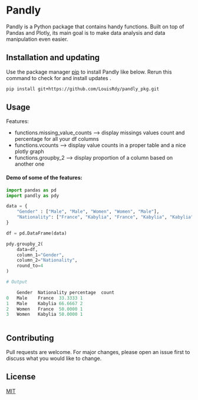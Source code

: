 # Pandly

Pandly is a Python package that contains handy functions. 
Built on top of Pandas and Plotly, its main goal is to make data analysis and data manipulation even easier.


## Installation and updating
Use the package manager [pip](https://pip.pypa.io/en/stable/) to install Pandly like below. 
Rerun this command to check for and install  updates .
```bash
pip install git+https://github.com/LouisRdy/pandly_pkg.git
```

## Usage
Features:
* functions.missing_value_counts --> display missings values count and percentage for all your df columns
* functions.vcounts --> display value counts in a proper table and a nice plotly graph
* functions.groupby_2 --> display proportion of a column based on another one

#### Demo of some of the features:
```python
import pandas as pd
import pandly as pdy

data = {
    "Gender" : ["Male", "Male", "Women", "Women", "Male"],
    "Nationality": ["France", "Kabylia", "France", "Kabylia", "Kabylia"]
}

df = pd.DataFrame(data)

pdy.groupby_2(
    data=df,
    column_1="Gender",
    column_2="Nationality",
    round_to=4
)

# Output

	Gender	Nationality	percentage	count
0	Male	France	33.3333	1
1	Male	Kabylia	66.6667	2
2	Women	France	50.0000	1
3	Women	Kabylia	50.0000	1



```

## Contributing
Pull requests are welcome. For major changes, please open an issue first to discuss what you would like to change.

## License
[MIT](https://choosealicense.com/licenses/mit/)
